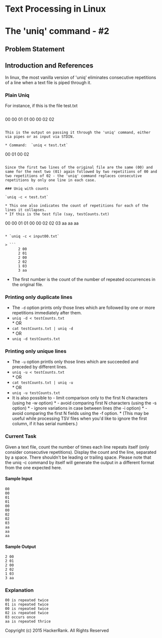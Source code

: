 # Text Processing in Linux 

# The 'uniq' command - #2

## Problem Statement

## Introduction and References 

In linux, the most vanilla version of 'uniq' eliminates consecutive repetitions of a line when a text file is piped through it.

### Plain Uniq

For instance, if this is the file test.txt

> ```
00
00
01
01
00
00
02
02
```

This is the output on passing it through the 'uniq' command, either via pipes or as input via STDIN.

* Command:  `uniq < test.txt`

```
00
01
00
02  
```

Since the first two lines of the original file are the same (00) and same for the next two (01) again followed by two repetitions of 00 and two repetitions of 02 - the 'uniq' command replaces consecutive repetitions by only one line in each case.

### Uniq with counts

`uniq -c < test.txt`

* This one also indicates the count of repetitions for each of the lines it collapses.
* If this is the test file (say, testCounts.txt)

```
00
00
01
01
00
00
02
02
03
aa
aa
aa
```

* `uniq -c < input00.txt`

> ```
      2 00
      2 01
      2 00
      2 02
      1 03
      3 aa
```

* The first number is the count of the number of repeated occurrences in the original file.

### Printing only duplicate lines

* The `-d` option prints only those lines which are followed by one or more repetitions immediately after them.
* `uniq -d < testCounts.txt`  
      * OR
* `cat testCounts.txt | uniq -d`  
      * OR
* `uniq -d testCounts.txt`  

### Printing only unique lines

* The `-u` option printls only those lines which are succeeded and preceded by different lines.
* `uniq -u < testCounts.txt`  
      * OR
* `cat testCounts.txt | uniq -u`  
      * OR
* `uniq -u testCounts.txt`
* It is also possible to - limit comparison only to the first N characters (using he -w option) 
      * - avoid comparing first N characters (using the -s option) 
      * - ignore variations in case between lines (the -i option) 
      * - avoid comparing the first N fields using the -f option. 
      * (This may be useful while processing TSV files when you'd like to ignore the first column, if it has serial numbers.)

### Current Task

Given a text file, count the number of times each line repeats itself (only consider consecutive repetitions). Display the count and the line, separated by a space. There shouldn't be leading or trailing space. Please note that the uniq -c command by itself will generate the output in a different format from the one expected here.

#### Sample Input

```
00
00
01
01
00
00
02
02
03
aa
aa
aa
```

#### Sample Output

```
2 00
2 01
2 00
2 02
1 03
3 aa 
```

### Explanation

```
00 is repeated twice
01 is repeated twice
00 is repeated twice
02 is repeated twice
03 occurs once
aa is repeated thrice  
```

Copyright (c) 2015 HackerRank.
All Rights Reserved
